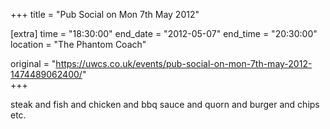 +++
title = "Pub Social on Mon 7th May 2012"

[extra]
time = "18:30:00"
end_date = "2012-05-07"
end_time = "20:30:00"
location = "The Phantom Coach"

original = "https://uwcs.co.uk/events/pub-social-on-mon-7th-may-2012-1474489062400/"    
+++

steak and fish and chicken and bbq sauce and quorn and burger and chips etc.

